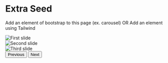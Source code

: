 <html>
  <head>
    <link href="https://cdn.jsdelivr.net/npm/bootstrap@5.1.3/dist/css/bootstrap.min.css" rel="stylesheet" integrity="sha384-1BmE4kWBq78iYhFldvKuhfTAU6auU8tT94WrHftjDbrCEXSU1oBoqyl2QvZ6jIW3" crossorigin="anonymous">
    <script src="https://cdn.jsdelivr.net/npm/bootstrap@5.1.3/dist/js/bootstrap.bundle.min.js" integrity="sha384-ka7Sk0Gln4gmtz2MlQnikT1wXgYsOg+OMhuP+IlRH9sENBO0LRn5q+8nbTov4+1p" crossorigin="anonymous"></script>
    <style>
      .carousel-item img {
        max-height: 500px;
        margin: auto;
        display: block;
      }
    </style>
  </head>
  <body>
    <div class="index-header">
      <h1>Extra Seed</h1>
      <p>Add an element of bootstrap to this page (ex. carousel) OR Add an element using Tailwind</p>
    </div>
    <div id="carouselExampleControls" class="carousel slide" data-bs-ride="carousel">
      <div class="carousel-inner">
        <div class="carousel-item active">
          <img src="https://user-images.githubusercontent.com/109186517/234167705-e78f850c-535b-47ed-b6e3-33f8575bbbfd.png" alt="First slide">
        </div>
        <div class="carousel-item">
          <img src="https://user-images.githubusercontent.com/109186517/234167733-ddb5c0c4-7efb-4580-af45-cabf98b904f7.png" alt="Second slide">
        </div>
        <div class="carousel-item">
          <img src="https://user-images.githubusercontent.com/109186517/234167779-4156769c-5850-41f3-beab-fea4d557091f.png" alt="Third slide">
        </div>
      </div>
      <button class="carousel-control-prev" type="button" data-bs-target="#carouselExampleControls" data-bs-slide="prev">
        <span class="carousel-control-prev-icon" aria-hidden="true"></span>
        <span class="visually-hidden">Previous</span>
      </button>
      <button class="carousel-control-next" type="button" data-bs-target="#carouselExampleControls" data-bs-slide="next">
        <span class="carousel-control-next-icon" aria-hidden="true"></span>
        <span class="visually-hidden">Next</span>
      </button>
    </div>
  </body>
</html>